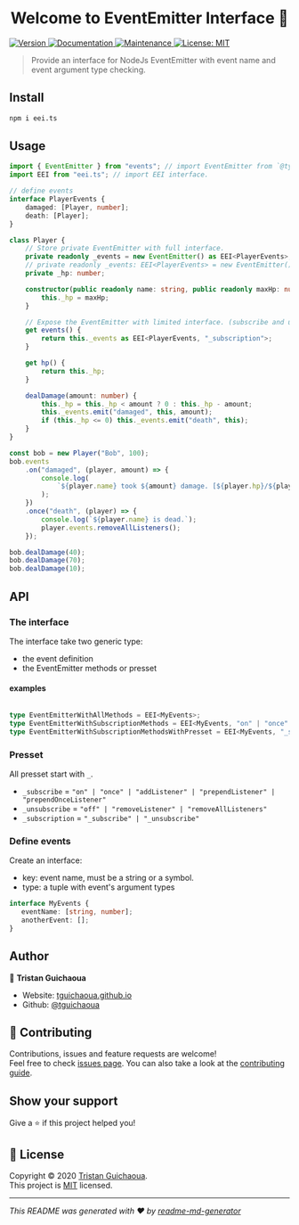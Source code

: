 <h1 align="center">Welcome to EventEmitter Interface 👋</h1>
<p>
  <a href="https://www.npmjs.com/package/eei.ts" target="_blank">
    <img alt="Version" src="https://img.shields.io/npm/v/EventEmitter Interface.svg">
  </a>
  <a href="https://github.com/tguichaoua/eei.ts#readme" target="_blank">
    <img alt="Documentation" src="https://img.shields.io/badge/documentation-yes-brightgreen.svg" />
  </a>
  <a href="https://github.com/tguichaoua/eei.ts/graphs/commit-activity" target="_blank">
    <img alt="Maintenance" src="https://img.shields.io/badge/Maintained%3F-yes-green.svg" />
  </a>
  <a href="https://github.com/tguichaoua/eei.ts/blob/master/LICENSE" target="_blank">
    <img alt="License: MIT" src="https://img.shields.io/github/license/tguichaoua/eei.ts" />
  </a>
</p>

> Provide an interface for NodeJs EventEmitter with event name and event argument type checking.

## Install

```sh
npm i eei.ts
```

## Usage

```ts
import { EventEmitter } from "events"; // import EventEmitter from `@type/node`.
import EEI from "eei.ts"; // import EEI interface.

// define events
interface PlayerEvents {
    damaged: [Player, number];
    death: [Player];
}

class Player {
    // Store private EventEmitter with full interface.
    private readonly _events = new EventEmitter() as EEI<PlayerEvents>;
    // private readonly _events: EEI<PlayerEvents> = new EventEmitter(); // is not working : EventEmitter must be cast with `as` keyword.
    private _hp: number;

    constructor(public readonly name: string, public readonly maxHp: number) {
        this._hp = maxHp;
    }

    // Expose the EventEmitter with limited interface. (subscribe and unsubscribe methods only).
    get events() {
        return this._events as EEI<PlayerEvents, "_subscription">;
    }

    get hp() {
        return this._hp;
    }

    dealDamage(amount: number) {
        this._hp = this._hp < amount ? 0 : this._hp - amount;
        this._events.emit("damaged", this, amount);
        if (this._hp <= 0) this._events.emit("death", this);
    }
}

const bob = new Player("Bob", 100);
bob.events
    .on("damaged", (player, amount) => {
        console.log(
            `${player.name} took ${amount} damage. [${player.hp}/${player.maxHp}]`
        );
    })
    .once("death", (player) => {
        console.log(`${player.name} is dead.`);
        player.events.removeAllListeners();
    });

bob.dealDamage(40);
bob.dealDamage(70);
bob.dealDamage(10);
```

## API

### The interface

The interface take two generic type:
- the event definition
- the EventEmitter methods or presset

#### examples

```ts

type EventEmitterWithAllMethods = EEI<MyEvents>;
type EventEmitterWithSubscriptionMethods = EEI<MyEvents, "on" | "once" | "off">;
type EventEmitterWithSubscriptionMethodsWithPresset = EEI<MyEvents, "_subscription">;
```

### Presset
All presset start with `_`.

- `_subscribe` = `"on" | "once" | "addListener" | "prependListener" | "prependOnceListener"`
- `_unsubscribe` = `"off" | "removeListener" | "removeAllListeners"`
- `_subscription` = `"_subscribe" | "_unsubscribe"`


### Define events
Create an interface:
  - key: event name, must be a string or a symbol.
  - type: a tuple with event's argument types

```ts
interface MyEvents {
   eventName: [string, number];
   anotherEvent: [];
}
```

## Author

👤 **Tristan Guichaoua**

* Website: [tguichaoua.github.io](https://tguichaoua.github.io)
* Github: [@tguichaoua](https://github.com/tguichaoua)

## 🤝 Contributing

Contributions, issues and feature requests are welcome!<br />Feel free to check [issues page](https://github.com/tguichaoua/eei.ts/issues). You can also take a look at the [contributing guide](https://github.com/tguichaoua/eei.ts/blob/master/CONTRIBUTING.md).

## Show your support

Give a ⭐️ if this project helped you!

## 📝 License

Copyright © 2020 [Tristan Guichaoua](https://github.com/tguichaoua).<br />
This project is [MIT](https://github.com/tguichaoua/eei.ts/blob/master/LICENSE) licensed.

***
_This README was generated with ❤️ by [readme-md-generator](https://github.com/kefranabg/readme-md-generator)_

